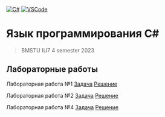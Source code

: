 [![C#](https://img.shields.io/badge/C_Sharp-2965f1)](https://en.wikipedia.org/wiki/C_Sharp_(programming_language))
[![VSCode](https://img.shields.io/badge/VSCode-238c05)](https://code.visualstudio.com/)


# Язык программирования C#

> BMSTU IU7 4 semester 2023

## Лабораторные работы

Лабораторная работа №1 [Задача](./lab_one/README.md) [Решение](./lab_one)

Лабораторная работа №2 [Задача](./lab_two-numeric-analysis/README.md) [Решение](./lab_two-numeric-analysis)

Лабораторная работа №4 [Задача](./lab_four/README.md) [Решение](./lab_four)